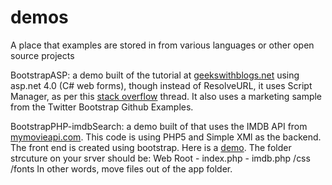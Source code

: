 demos
=====

A place that examples are stored in from various languages or other open source projects

BootstrapASP: a demo built of the tutorial at [geekswithblogs.net](http://geekswithblogs.net/JeremyMorgan/archive/2012/09/18/how-to-use-twitter-bootstrap-on-an-asp.net-website.aspx) using asp.net 4.0 (C# web forms), though instead of ResolveURL, it uses Script Manager, as per this [stack overflow](http://stackoverflow.com/questions/12452109/asp-net-2012-unobtrusive-validation-with-jquery) thread. It also uses a marketing sample from the Twitter Bootstrap Github Examples.

BootstrapPHP-imdbSearch: a demo built of that uses the IMDB API from [mymovieapi.com](http://mymovieapi.com/). This code is using PHP5 and Simple XMl as the backend. The front end is created using bootstrap. Here is a [demo](http://jenntesolin.com/Bootstrap-IMDB/index.php). The folder strcuture on your srver should be: 
Web Root
	- index.php
	- imdb.php
	/css
	/fonts
In other words, move files out of the app folder.
